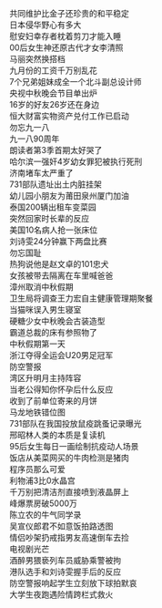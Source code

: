 共同维护比金子还珍贵的和平稳定  
日本侵华野心有多大  
慰安妇幸存者枕着剪刀才能入睡  
00后女生神还原古代才女李清照  
马丽突然换搭档  
九月份的工资千万别乱花  
7个兄弟姐妹成全一个北斗副总设计师  
央视中秋晚会节目单出炉  
16岁的好友26岁还在身边  
恒大财富实物资产兑付工作已启动  
勿忘九一八  
九一八90周年  
朗读者第3季首期太好哭了  
哈尔滨一强奸4岁幼女罪犯被执行死刑  
济南堵车太严重了  
731部队遗址出土内脏挂架  
幼儿园小朋友为莆田泉州厦门加油  
泰国200辆出租车变菜园  
突然回家时长辈的反应  
美国10名病人抢一张床位  
刘诗雯24分钟赢下两盘比赛  
勿忘国耻  
热狗说他是赵文卓的101忠犬  
女孩被带去隔离在车里喊爸爸  
漳州取消中秋假期  
卫生局将调查王力宏自主健康管理期聚餐  
当猫咪误入男生寝室  
硬糖少女中秋晚会古装造型  
霸道总裁的床有参照物了  
中秋假期第一天  
浙江夺得全运会U20男足冠军  
防空警报  
湾区升明月主持阵容  
当老公得知你怀孕后什么反应  
收到了前单位寄来的月饼  
马龙地铁错位图  
731部队在我国投放鼠疫跳蚤记录曝光  
邢昭林人类的本质是复读机  
95后女生每日一画绘制抗疫动人场景  
饭店从美菜网买的牛肉检测是猪肉  
程序员那么可爱  
利物浦3比0水晶宫  
千万别把清洁剂直接喷到液晶屏上  
峰爆票房破5000万  
陈立农的牛气同学录  
吴宣仪郎君不如意饭拍路透图  
情侣吵架扔戒指男友高速倒车去捡  
电视剧光芒  
酒醉男猥亵列车员威胁乘警被拘  
港队选手和刘诗雯握手后的反应  
防空警报响起学生立刻放下球拍默哀  
大学生夜跑遇险情跨栏式救火  
